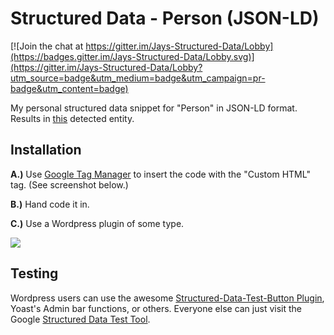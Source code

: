 # Structured Data - Person (JSON-LD)

[![Join the chat at https://gitter.im/Jays-Structured-Data/Lobby](https://badges.gitter.im/Jays-Structured-Data/Lobby.svg)](https://gitter.im/Jays-Structured-Data/Lobby?utm_source=badge&utm_medium=badge&utm_campaign=pr-badge&utm_content=badge)

My personal structured data snippet for "Person" in JSON-LD format. Results in [this](https://search.google.com/structured-data/testing-tool?url=https%3A%2F%2Fjay.holtslander.ca%2F#url=https%3A%2F%2Fjay.holtslander.ca%2F) detected entity.

## Installation
**A.)** Use [Google Tag Manager](https://www.google.com/analytics/tag-manager/) to insert the code with the "Custom HTML" tag. (See screenshot below.)

**B.)** Hand code it in.

**C.)** Use a Wordpress plugin of some type.

![](http://i.imgur.com/qVBR2kB.jpg)

## Testing
Wordpress users can use the awesome [Structured-Data-Test-Button Plugin](https://en-ca.wordpress.org/plugins/structured-data-test-button/), Yoast's Admin bar functions, or others. Everyone else can just visit the Google [Structured Data Test Tool](https://search.google.com/structured-data/testing-tool).
